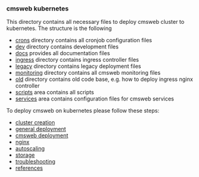 ### cmsweb kubernetes
This directory contains all necessary files to deploy cmsweb cluster
to kubernetes. The structure is the following
- [crons](crons) directory contains all cronjob configuration files
- [dev](dev) directory contains development files
- [docs](docs) provides all documentation files
- [ingress](ingress) directory contains ingress controller files
- [legacy](legacy) directory contains legacy deployment files
- [monitoring](monitoring) directory contains all cmsweb monitoring files
- [old](old) directory contains old code base, e.g. how to deploy ingress nginx
  controller
- [scripts](scripts) area contains all scripts
- [services](services) area contains configuration files for cmsweb services

To deploy cmsweb on kubernetes please follow these steps:
- [cluster creation](docs/cluster.md)
- [general deployment](docs/deployment.md)
- [cmsweb deployment](docs/cmsweb-deployment.md)
- [nginx](docs/nginx.md)
- [autoscaling](docs/autoscaling.md)
- [storage](docs/storage.md)
- [troubleshooting](docs/troubleshooting.md)
- [references](docs/references.md)

